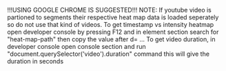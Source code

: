 !!!USING GOOGLE CHROME IS SUGGESTED!!!
NOTE: If youtube video is partioned to segments their respective heat map data is loaded seperately so do not use that kind of videos.
To get timestamp vs intensity heatmap open developer console by pressing F12 and in element section search for "heat-map-path" then copy the value after d= ...
To get video duration, in developer console open console section and run 
"document.querySelector('video').duration" command this will give the duration in seconds
